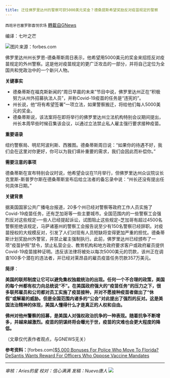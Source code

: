 ```yaml
---
title: 迁往佛罗里达州的警察可获5000美元奖金？德桑提斯希望奖励反对疫苗规定的警察
---
```

`西班牙巴塞罗那喜悦农场` [轉載自GNews](https://gnews.org/zh-hans/1617522/)

编译：七叶之芒

![](https://assets.gnews.org/wp-content/uploads/2021/10/image-456.png)图片来源：forbes.com

佛罗里达州州长罗恩-德桑蒂斯周日表示，他希望用5000美元的奖金来招揽反对疫苗规定的外州警察。这是他对疫苗规定的更广泛攻击的一部分，并将自己定位为全国共和党政治中的一个新兴人物。

**关键事实**

- 德桑蒂斯在福克斯新闻的“周日早晨的未来”节目中说，佛罗里达州正在“积极努力从州外招募执法人员”，并称Covid-19疫苗的任务是“违宪的”。
- 州长说，他“将有希望签署”一项立法，如果警察搬迁，将给他们每人5000美元的奖金。
- 德桑蒂斯说，该法案将在即将举行的佛罗里达州立法机构特别会议期间提出，州长本周早些时候召集该会议，以通过立法禁止私人雇主强行要求接种疫苗。


**重要语录**

纽约警察局、明尼阿波利斯、西雅图。德桑蒂斯周日说：“如果你的待遇不好，我们会在这里对你更好，你可以为我们填补重要的需求，我们会因此而补偿你。”

**需要注意的事项**

德桑蒂斯在宣布特别会议时说，他希望会议在11月举行，但佛罗里达州众议院议长克里斯-斯普罗尔斯在德桑蒂斯宣布后给立法者的备忘录中说：“州长还没有提出任何具体日期。”

**关键背景**

据美国国家公共广播电台报道，20多个州已经对警察等政府工作人员实施了Covid-19疫苗任务，还有芝加哥等一些主要城市。全国范围内的一些警察工会强烈反对这些规定–一些人已经提起诉讼，试图阻止这些规定–芝加哥有超过4500名警察拒绝该规定，马萨诸塞州的警察工会报告说至少有150名警察已经辞职。对疫苗授权的大规模反对，引发了人们对现有人员短缺将变得更加严重的担忧。德桑蒂斯计划奖励州外警官，并禁止雇主强制执行。此前，佛罗里达州已经颁布了一项“疫苗护照”禁令，禁止私营企业、教育机构和地方政府要求客户或政府雇员提供Covid-19疫苗接种证明。违反该法律将被处以每次5000美元的罚款，该州正在调查100多个潜在的违法者，并已经对莱昂县的雇员疫苗任务罚款357万美元。

**简评**：

**美国的联邦制度让它可以避免集权独裁统治的出现。任何一个不合理的政策，美国的每个州都有权力向总统说“不”。在美国政府强大的“疫苗任务”的压力之下，很多联邦雇员和公司都对员工实施了疫苗接种，并对不愿接种疫苗者做出了“休假”或解雇的威胁。但是全国范围内诸多的“公会”对此提出了强烈的反对。这是美国法治精神的体现，美国人懂得什么才是真正的人权和自由。**

**佛州对他州警察的招募，是美国人对强权政治抗争的一种表现。随着抗争不断增多，并越来越激烈。疫苗的阴谋终将会曝光于世，疫苗的灾难也会更大程度的降低。**

（文章仅代表作者观点，与GNEWS无关）

**参考资料：**[forbes.com][$5,000 Bonuses For Police Who Move To Florida? DeSantis Wants Reward For Officers Who Oppose Vaccine Mandates](https://www.forbes.com/sites/alisondurkee/2021/10/24/5000-bonuses-for-police-who-move-to-florida-desantis-wants-reward-for-officers-who-oppose-vaccine-mandates/?sh=78f4c0e46302)

* * *

*审核：Aries的星
校对：信心满满
发稿：Nuevo唐人*
![](https://assets.gnews.org/wp-content/uploads/2021/10/GNEWS_CH.-1-3-1.jpeg)
